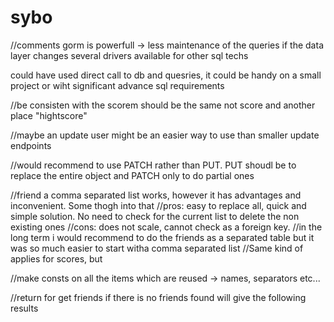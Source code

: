 # sybo

//comments
gorm is powerfull -> less maintenance of the queries if the data layer changes
several drivers available for other sql techs

could have used direct call to db and quesries, it could be handy on a small project or wiht significant advance sql requirements

//be consisten with the scorem should be the same not score and another place "hightscore"

//maybe an update user might be an easier way to use than smaller update endpoints

//would recommend to use PATCH rather than PUT. PUT shoudl be to replace the entire object and PATCH only to do partial ones

//friend a comma separated list works, however it has advantages and inconvenient. Some thogh into that
//pros: easy to replace all, quick and simple solution. No need to check for the current list to delete the non existing ones
//cons: does not scale, cannot check as a foreign key.
//in the long term i would recommend to do the friends as a separated table but it was so much easier to start witha comma separated list
//Same kind of applies for scores, but

//make consts on all the items which are reused -> names, separators etc...

//return for get friends if there is no friends found will give the following results
